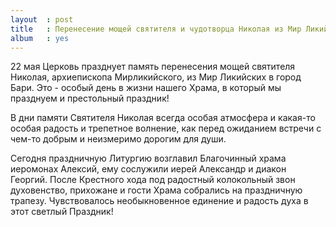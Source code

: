 ```yaml
---
layout  : post
title   : Перенесение мощей святителя и чудотворца Николая из Мир Ликийских в Бари
album   : yes
---
```

22 мая Церковь празднует память перенесения мощей святителя Николая, архиепископа Мирликийского, из Мир Ликийских в город Бари.
Это - особый день в жизни нашего Храма, в который мы празднуем и престольный праздник!

В дни памяти Святителя Николая всегда особая атмосфера и какая-то особая радость и трепетное волнение, как перед ожиданием встречи с чем-то добрым и неизмеримо дорогим для души.

Сегодня праздничную Литургию возглавил Благочинный храма иеромонах Алексий, ему сослужили иерей Александр и диакон Георгий.
После Крестного хода под радостный колокольный звон духовенство, прихожане и гости Храма собрались на праздничную трапезу.
Чувствовалось необыкновенное единение и радость духа в этот светлый Праздник!
